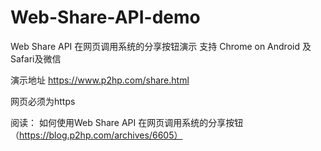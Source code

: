 # Web-Share-API-demo
Web Share API 在网页调用系统的分享按钮演示
支持 Chrome on Android 及Safari及微信

演示地址 
https://www.p2hp.com/share.html

网页必须为https

阅读：
如何使用Web Share API 在网页调用系统的分享按钮（https://blog.p2hp.com/archives/6605）
